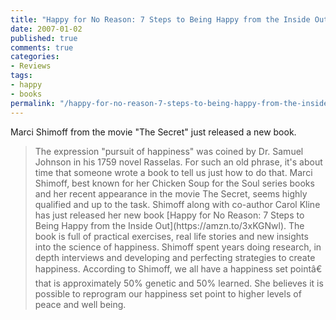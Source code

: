 ```yaml
---
title: "Happy for No Reason: 7 Steps to Being Happy from the Inside Out Review"
date: 2007-01-02
published: true
comments: true
categories:
- Reviews
tags:
- happy
- books
permalink: "/happy-for-no-reason-7-steps-to-being-happy-from-the-inside-out/"
---
```

Marci Shimoff from the movie "The Secret" just released a new book.

<blockquote>The expression "pursuit of happiness" was coined by Dr. Samuel Johnson in his 1759 novel Rasselas. For such an old phrase, it's about time that someone wrote a book to tell us just how to do that. Marci Shimoff, best known for her Chicken Soup for the Soul series books and her recent appearance in the movie The Secret, seems highly qualified and up to the task. Shimoff along with co-author Carol Kline has just released her new book [Happy for No Reason: 7 Steps to Being Happy from the Inside Out](https://amzn.to/3xKGNwl). The book is full of practical exercises, real life stories and new insights into the science of happiness. Shimoff spent years doing research, in depth interviews and developing and perfecting strategies to create happiness. According to Shimoff, we all have a happiness set pointâ€ that is approximately 50% genetic and 50% learned. She believes it is possible to reprogram our happiness set point to higher levels of peace and well being.</blockquote>